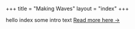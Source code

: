 +++
title = "Making Waves"
layout = "index"
+++

hello index some intro text [Read more here →](/about)
